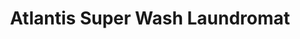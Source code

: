 ---
title: "Atlantis Super Wash Laundromat"
url: /brooklyn/atlantis-super-wash-laundromat/
shop: Wäscherei
---